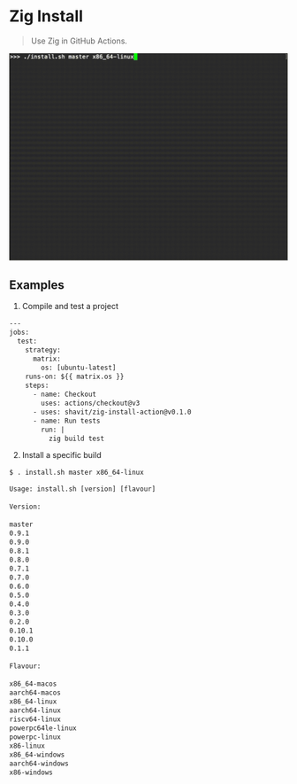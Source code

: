 # Zig Install

> Use Zig in GitHub Actions.

![Zig install command line](demo.gif)

## Examples

1. Compile and test a project

```
---
jobs:
  test:
    strategy:
      matrix:
        os: [ubuntu-latest]
    runs-on: ${{ matrix.os }}
    steps:
      - name: Checkout
        uses: actions/checkout@v3
      - uses: shavit/zig-install-action@v0.1.0
      - name: Run tests
        run: |
          zig build test
```

2. Install a specific build
```
$ . install.sh master x86_64-linux
```

```
Usage: install.sh [version] [flavour]

Version:

master
0.9.1
0.9.0
0.8.1
0.8.0
0.7.1
0.7.0
0.6.0
0.5.0
0.4.0
0.3.0
0.2.0
0.10.1
0.10.0
0.1.1

Flavour:

x86_64-macos
aarch64-macos
x86_64-linux
aarch64-linux
riscv64-linux
powerpc64le-linux
powerpc-linux
x86-linux
x86_64-windows
aarch64-windows
x86-windows
```
